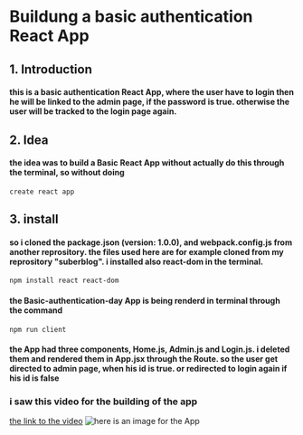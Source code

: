 # Buildung a basic authentication React App

## 1. Introduction

#### this is a basic authentication React App, where the user have to login then he will be linked to the admin page, if the password is true. otherwise the user will be tracked to the login page again.

## 2. Idea

#### the idea was to build a Basic React App without actually do this through the terminal, so without doing

`create react app`

## 3. install

#### so i cloned the package.json (version: 1.0.0), and webpack.config.js from another reprository. the files used here are for example cloned from my reprository "suberblog". i installed also react-dom in the terminal.

`npm install react react-dom`

#### the Basic-authentication-day App is being renderd in terminal through the command

`npm run client`

#### the App had three components, Home.js, Admin.js and Login.js. i deleted them and rendered them in App.jsx through the Route. so the user get directed to admin page, when his id is true. or redirected to login again if his id is false

### i saw this video for the building of the app

[the link to the video](https://www.youtube.com/watch?v=ojYbcon588A)
![here is an image for the App](Basic-authentication-day/authenication-app.png)
